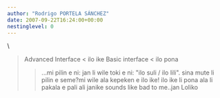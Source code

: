 ```yaml
---
author: "Rodrigo PORTELA SÁNCHEZ"
date: 2007-09-22T16:24:00+00:00
nestinglevel: 0
---
```

\
> Advanced Interface <
> ilo ike
> Basic interface <
> ilo pona
>> ...mi pilin e ni: jan li wile toki e ni: "ilo suli / ilo lili".
> sina mute li pilin e seme?mi wile ala kepeken e ilo ike! ilo ike li pona ala li pakala e pali ali janike sounds like bad to me..jan Loliko